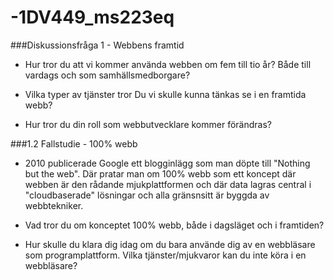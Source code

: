 -1DV449_ms223eq
===============

###Diskussionsfråga 1 - Webbens framtid

- Hur tror du att vi kommer använda webben om fem till tio år? Både till vardags och som samhällsmedborgare?

- Vilka typer av tjänster tror Du vi skulle kunna tänkas se i en framtida webb?

- Hur tror du din roll som webbutvecklare kommer förändras?

###1.2 Fallstudie - 100% webb

- 2010 publicerade Google ett blogginlägg som man döpte till "Nothing but the web".
  Där pratar man om 100% webb som ett koncept där webben är den rådande mjukplattformen och där data 
  lagras central i "cloudbaserade" lösningar och alla gränsnsitt är byggda av webbtekniker.

- Vad tror du om konceptet 100% webb, både i dagsläget och i framtiden?

- Hur skulle du klara dig idag om du bara använde dig av en webbläsare som programplattform. 
  Vilka tjänster/mjukvaror kan du inte köra i en webbläsare?
